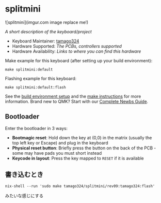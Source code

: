 # splitmini

![splitmini](imgur.com image replace me!)

*A short description of the keyboard/project*

* Keyboard Maintainer: [tamago324](https://github.com/tamago324)
* Hardware Supported: *The PCBs, controllers supported*
* Hardware Availability: *Links to where you can find this hardware*

Make example for this keyboard (after setting up your build environment):

    make splitmini:default

Flashing example for this keyboard:

    make splitmini:default:flash

See the [build environment setup](https://docs.qmk.fm/#/getting_started_build_tools) and the [make instructions](https://docs.qmk.fm/#/getting_started_make_guide) for more information. Brand new to QMK? Start with our [Complete Newbs Guide](https://docs.qmk.fm/#/newbs).

## Bootloader

Enter the bootloader in 3 ways:

* **Bootmagic reset**: Hold down the key at (0,0) in the matrix (usually the top left key or Escape) and plug in the keyboard
* **Physical reset button**: Briefly press the button on the back of the PCB - some may have pads you must short instead
* **Keycode in layout**: Press the key mapped to `RESET` if it is available

## 書き込むとき

```
nix-shell --run 'sudo make tamago324/splitmini/rev09:tamago324:flash'
```

みたいな感じにする
